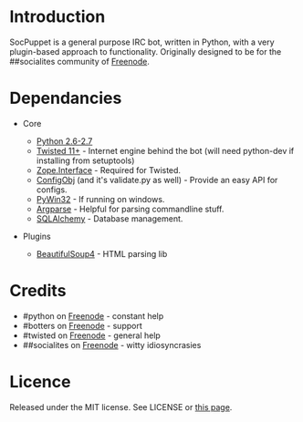 # Introduction #

SocPuppet is a general purpose IRC bot, written in Python,
with a very plugin-based approach to functionality. Originally
designed to be for the ##socialites community of [Freenode][fnirc].

# Dependancies #

* Core
    * [Python 2.6-2.7][python]
    * [Twisted 11+][twist] - Internet engine behind the bot (will need python-dev if installing from setuptools)
    * [Zope.Interface][zope] - Required for Twisted.
    * [ConfigObj][confobj] (and it's validate.py as well) - Provide an easy API for configs.
    * [PyWin32][pywin] - If running on windows.
    * [Argparse][pyargparse] - Helpful for parsing commandline stuff.
    * [SQLAlchemy][sqla] - Database management.

* Plugins
    * [BeautifulSoup4][bs4] - HTML parsing lib

# Credits #

* #python on [Freenode][fnirc] - constant help
* #botters on [Freenode][fnirc] - support
* #twisted on [Freenode][fnirc] - general help
* ##socialites on [Freenode][fnirc] - witty idiosyncrasies

# Licence #

Released under the MIT license.
See LICENSE or [this page][license].

[python]: http://www.python.org "Python"
[twist]: http://www.twistedmatrix.com "Twisted Internet Library for Python"
[zope]: www.zope.org/Products/ZopeInterface "Zope.Interface"
[confobj]: www.voidspace.org.uk/python/configobj.html "ConfigObj"
[license]: http://www.opensource.org/licenses/mit-license.php "MIT License"
[fnirc]: irc://irc.freenode.net "FreeNode.net IRC community"
[pywin]: http://sourceforge.net/projects/pywin32 "PyWin32"
[pyargparse]: http://pypi.python.org/pypi/argparse "ArgParse on pypi"
[bs4]: http://www.crummy.com/software/BeautifulSoup/ "BeautifulSoup 4"
[sqla]: http://sqlalchemy.org "SQLAlchemy"
